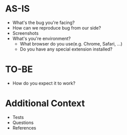 # AS-IS
- What's the bug you're facing?
- How can we reproduce bug from our side?
- Screenshots
- What's you're environment?
	- What browser do you use(e.g. Chrome, Safari, ...)
	- Do you have any special extension installed?

# TO-BE
- How do you expect it to work?

# Additional Context
- Tests
- Questions
- References
